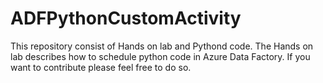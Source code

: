 # ADFPythonCustomActivity
This repository consist of Hands on lab and Pythond code. The Hands on lab describes how to schedule python code in Azure Data Factory. 
If you want to contribute please feel free to do so.  
